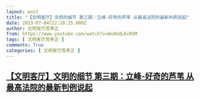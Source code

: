 ```yaml
---
layout: post
title: "【文明客厅】文明的细节 第三期：立峰-好奇的芦苇 从最高法院的最新判例说起"
date: 2023-07-04T22:20:25.000Z
author: 文明客厅周孝正
from: https://www.youtube.com/watch?v=WsHUdLKcRXM
tags: [ 文明客厅周孝正 ]
comments: True
categories: [ 文明客厅周孝正 ]
---
```

<!--1688509225000-->
[【文明客厅】文明的细节 第三期：立峰-好奇的芦苇 从最高法院的最新判例说起](https://www.youtube.com/watch?v=WsHUdLKcRXM)
------

<div>

</div>

